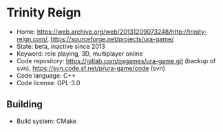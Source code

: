 # Trinity Reign

- Home: https://web.archive.org/web/20131209073248/http://trinity-reign.com/, https://sourceforge.net/projects/ura-game/
- State: beta, inactive since 2013
- Keyword: role playing, 3D, multiplayer online
- Code repository: https://gitlab.com/osgames/ura-game.git (backup of svn), https://svn.code.sf.net/p/ura-game/code (svn)
- Code language: C++
- Code license: GPL-3.0

## Building

- Build system: CMake
